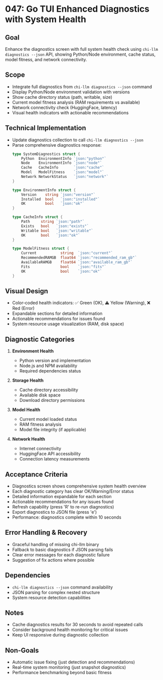 # 047: Go TUI Enhanced Diagnostics with System Health

## Goal
Enhance the diagnostics screen with full system health check using `chi-llm diagnostics --json` API, showing Python/Node environment, cache status, model fitness, and network connectivity.

## Scope
- Integrate full diagnostics from `chi-llm diagnostics --json` command
- Display Python/Node environment validation with versions
- Show cache directory status (path, writable, size)
- Current model fitness analysis (RAM requirements vs available)
- Network connectivity check (HuggingFace, latency)
- Visual health indicators with actionable recommendations

## Technical Implementation
- Update diagnostics collection to call `chi-llm diagnostics --json`
- Parse comprehensive diagnostics response:
  ```go
  type SystemDiagnostics struct {
      Python  EnvironmentInfo `json:"python"`
      Node    EnvironmentInfo `json:"node"` 
      Cache   CacheInfo       `json:"cache"`
      Model   ModelFitness    `json:"model"`
      Network NetworkStatus   `json:"network"`
  }
  
  type EnvironmentInfo struct {
      Version    string `json:"version"`
      Installed  bool   `json:"installed"`
      OK         bool   `json:"ok"`
  }
  
  type CacheInfo struct {
      Path     string `json:"path"`
      Exists   bool   `json:"exists"`
      Writable bool   `json:"writable"`
      OK       bool   `json:"ok"`
  }
  
  type ModelFitness struct {
      Current           string  `json:"current"`
      RecommendedRAMGB  float64 `json:"recommended_ram_gb"`
      AvailableRAMGB    float64 `json:"available_ram_gb"`
      Fits              bool    `json:"fits"`
      OK                bool    `json:"ok"`
  }
  ```

## Visual Design
- Color-coded health indicators: ✅ Green (OK), ⚠️ Yellow (Warning), ❌ Red (Error)
- Expandable sections for detailed information
- Actionable recommendations for issues found
- System resource usage visualization (RAM, disk space)

## Diagnostic Categories
1. **Environment Health**
   - Python version and implementation
   - Node.js and NPM availability
   - Required dependencies status

2. **Storage Health**  
   - Cache directory accessibility
   - Available disk space
   - Download directory permissions

3. **Model Health**
   - Current model loaded status
   - RAM fitness analysis  
   - Model file integrity (if applicable)

4. **Network Health**
   - Internet connectivity
   - HuggingFace API accessibility
   - Connection latency measurements

## Acceptance Criteria
- Diagnostics screen shows comprehensive system health overview
- Each diagnostic category has clear OK/Warning/Error status
- Detailed information expandable for each section  
- Actionable recommendations for any issues found
- Refresh capability (press 'R' to re-run diagnostics)
- Export diagnostics to JSON file (press 'e')
- Performance: diagnostics complete within 10 seconds

## Error Handling & Recovery
- Graceful handling of missing chi-llm binary
- Fallback to basic diagnostics if JSON parsing fails
- Clear error messages for each diagnostic failure
- Suggestion of fix actions where possible

## Dependencies
- `chi-llm diagnostics --json` command availability
- JSON parsing for complex nested structure
- System resource detection capabilities

## Notes
- Cache diagnostics results for 30 seconds to avoid repeated calls
- Consider background health monitoring for critical issues
- Keep UI responsive during diagnostic collection

## Non-Goals
- Automatic issue fixing (just detection and recommendations)
- Real-time system monitoring (just snapshot diagnostics)
- Performance benchmarking beyond basic fitness